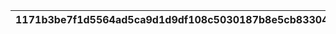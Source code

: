 |1171b3be7f1d5564ad5ca9d1d9df108c5030187b8e5cb833047a6bfa3dc05395|e098ca7b928ef9b728cc3ddf5f7854fc4101cf9fb6ed9d42077776b91b986f3c|9ecbe5960c9e601c78210c0c03b2c6f9880455ef9f96a9afadee9f4bd4f9212d|08b39d58dace653bff59d4bb623586d913a6f51714559580cebafbeb5030d01c|
| --- | --- | --- | --- |